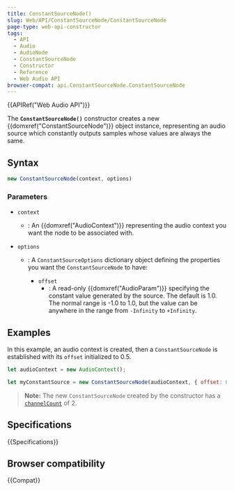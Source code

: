 ```yaml
---
title: ConstantSourceNode()
slug: Web/API/ConstantSourceNode/ConstantSourceNode
page-type: web-api-constructor
tags:
  - API
  - Audio
  - AudioNode
  - ConstantSourceNode
  - Constructor
  - Reference
  - Web Audio API
browser-compat: api.ConstantSourceNode.ConstantSourceNode
---
```


{{APIRef("Web Audio API")}}

The **`ConstantSourceNode()`** constructor creates a new
{{domxref("ConstantSourceNode")}} object instance, representing an audio source which
constantly outputs samples whose values are always the same.

## Syntax

```js
new ConstantSourceNode(context, options)
```

### Parameters

- `context`
  - : An {{domxref("AudioContext")}} representing the audio context you want the node to
    be associated with.
- `options`

  - : A `ConstantSourceOptions` dictionary object defining the properties you
    want the `ConstantSourceNode` to have:

    - `offset`
      - : A read-only {{domxref("AudioParam")}} specifying the
        constant value generated by the source. The default is 1.0. The normal range is
        \-1.0 to 1.0, but the value can be anywhere in the range from
        `-Infinity` to `+Infinity`.

## Examples

In this example, an audio context is created, then a `ConstantSourceNode` is
established with its `offset` initialized to 0.5.

```js
let audioContext = new AudioContext();

let myConstantSource = new ConstantSourceNode(audioContext, { offset: 0.5 });
```

> **Note:** The new `ConstantSourceNode` created by the
> constructor has a
> [`channelCount`](/en-US/docs/Web/API/AudioNode/channelCount) of
> 2\.

## Specifications

{{Specifications}}

## Browser compatibility

{{Compat}}
